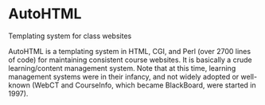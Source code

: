 # AutoHTML
Templating system for class websites

AutoHTML is a templating system in HTML, CGI, and Perl (over 2700 lines of code)
for maintaining consistent course websites. It is basically a crude 
learning/content management system. Note that at this time, learning management
systems were in their infancy, and not widely adopted or well-known (WebCT and
CourseInfo, which became BlackBoard, were started in 1997).
